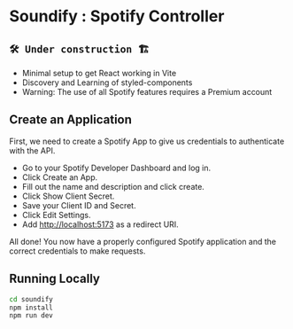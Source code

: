# Soundify : Spotify Controller

## `🛠 Under construction 🏗`

- Minimal setup to get React working in Vite
- Discovery and Learning of styled-components
- Warning: The use of all Spotify features requires a Premium account

## Create an Application

First, we need to create a Spotify App to give us credentials to authenticate with the API.

- Go to your Spotify Developer Dashboard and log in.
- Click Create an App.
- Fill out the name and description and click create.
- Click Show Client Secret.
- Save your Client ID and Secret.
- Click Edit Settings.
- Add <http://localhost:5173> as a redirect URI.

All done! You now have a properly configured Spotify application and the correct credentials to make requests.

## Running Locally

```bash
cd soundify
npm install
npm run dev
```
